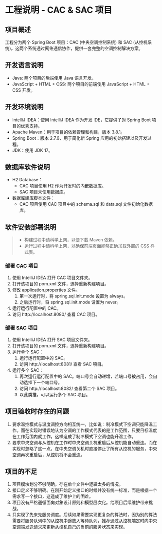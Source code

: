 # 工程说明 - CAC & SAC 项目
## 项目概述
工程分为两个 Spring Boot 项目：CAC (中央空调控制系统) 和 SAC (从控机系统)。这两个系统通过网络通信协作，提供一套完整的空调控制解决方案。
## 开发语言说明
- Java: 两个项目的后端使用 Java 语言开发。
- JavaScript + HTML + CSS: 两个项目的前端使用 JavaScript + HTML + CSS 开发。
## 开发环境说明
- IntelliJ IDEA：使用 IntelliJ IDEA 作为开发 IDE，它提供了对 Spring Boot 项目的优秀支持。
- Apache Maven：用于项目的依赖管理和构建，版本 3.8.1。
- Spring Boot：版本 2.7.6，用于简化新 Spring 应用的初始搭建以及开发过程。
- JDK：使用 JDK 17。
## 数据库软件说明
- H2 Database：
  - CAC 项目使用 H2 作为开发时的内嵌数据库。
  - SAC 项目未使用数据库。
- 数据库建库脚本文件：
  - CAC 项目使用 CAC 项目中的 schema.sql 和 data.sql 文件初始化数据库。
## 软件安装部署说明
> - 构建过程中请科学上网，以便下载 Maven 依赖。
> - 运行过程中请科学上网，以确保前端页面能够正确加载外部的 CSS 样式表。
### 部署 CAC 项目
1. 使用 IntelliJ IDEA 打开 CAC 项目文件夹。
2. 打开该项目的 pom.xml 文件，选择重新构建项目。
3. 修改 application.properties 文件。
   1. 第一次运行时，将 spring.sql.init.mode 设置为 always。
   2. 之后运行时，将 spring.sql.init.mode 设置为 never。
4. 运行运行配置中的 CAC。
5. 访问 http://localhost:8080/ 查看 CAC 项目。
### 部署 SAC 项目
1. 使用 IntelliJ IDEA 打开 SAC 项目文件夹。
2. 打开该项目的 pom.xml 文件，选择重新构建项目。
3. 运行单个 SAC：
   1. 运行运行配置中的 SAC。
   2. 访问 http://localhost:8081/ 查看 SAC 项目。
4. 运行多个 SAC：
   1. 再次运行运行配置中的 SAC。端口号会自动递增，若端口号被占用，会自动选择下一个端口号。
   2. 访问 http://localhost:8082/ 查看第二个 SAC 项目。
   3. 以此类推，可以运行多个 SAC 项目。
## 项目验收时存在的问题
1. 要求温控模式与温度调控方向相互统一，比如说：制冷模式下空调只能降温工作。而在实现时错误地认为空调的工作模式代表的是工作范围，只要目标温度在工作范围内就工作，这样造成了制冷模式下空调也能升温工作。
2. 要求中央空调与从控机在工作时中央空调关机重启后从控机能自动重连。而在实现时忽略了这一点，在中央空调关机时直接停止了所有从控机的服务，中央空调再次重启后，从控机将不会重连。
## 项目的不足
1. 项目模块划分不够明确。存在单个文件中逻辑太多的情况。
2. 接口定义不够明确。在刚开始定义接口的时候并没有统一标准，而是根据一个需求写一个接口，这造成了维护上的困难。
3. 项目没有严格遵循面向对象设计原则和模型层次化。给项目后续维护带来挑战。
4. 只实现了先来先服务调度。后续如果需要实现更复杂的算法时，因为别的算法需要将服务队列中的从控机中途放入等待队列，推荐通过从控机端定时向中央空调端发送请求来更新从控机自己的当前的服务状态来实现。